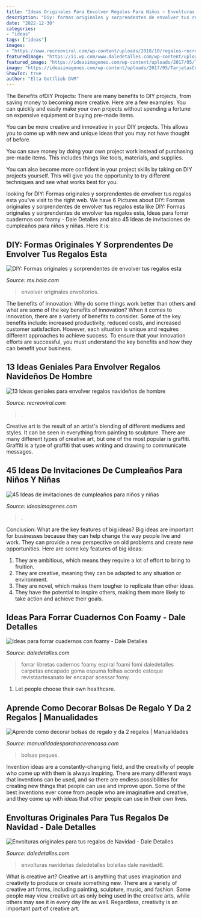 ```yaml
---
title: "Ideas Originales Para Envolver Regalos Para Niños ~ Envolturas Navideñas Daledetalles Bolsitas Dale Navidad6"
description: "Diy: formas originales y sorprendentes de envolver tus regalos esta"
date: "2022-12-30"
categories:
- "ideas"
tags: ["ideas"]
images:
- "https://www.recreoviral.com/wp-content/uploads/2018/10/regalos-recreoviral.com-13.jpg"
featuredImage: "https://i1.wp.com/www.daledetalles.com/wp-content/uploads/2016/11/ideas-para-bolsas-de-navidad6.jpg?resize=600%2C450"
featured_image: "https://ideasimagenes.com/wp-content/uploads/2017/05/TarjetasCumple6.jpg"
image: "https://ideasimagenes.com/wp-content/uploads/2017/05/TarjetasCumple6.jpg"
ShowToc: true
author: "Elta Gottlieb DVM"
---
```



The Benefits ofDIY Projects:
There are many benefits to DIY projects, from saving money to becoming more creative. Here are a few examples: 
You can quickly and easily make your own projects without spending a fortune on expensive equipment or buying pre-made items. 

You can be more creative and innovative in your DIY projects. This allows you to come up with new and unique ideas that you may not have thought of before. 

You can save money by doing your own project work instead of purchasing pre-made items. This includes things like tools, materials, and supplies. 

You can also become more confident in your project skills by taking on DIY projects yourself. This will give you the opportunity to try different techniques and see what works best for you.

	

		
looking for DIY: Formas originales y sorprendentes de envolver tus regalos esta you've visit to the right web. We have 6 Pictures about DIY: Formas originales y sorprendentes de envolver tus regalos esta like DIY: Formas originales y sorprendentes de envolver tus regalos esta, Ideas para forrar cuadernos con foamy - Dale Detalles and also 45 Ideas de invitaciones de cumpleaños para niños y niñas. Here it is:
		
    
## DIY: Formas Originales Y Sorprendentes De Envolver Tus Regalos Esta

<img loading=lazy src="https://mx.hola.com/imagenes/decoracion/20191226155924/diy-tendencias-envolver-regalos-navidad/0-756-931/envolver-regalos-18t-t.jpg" onerror="this.onerror=null;this.src='https://tse3.mm.bing.net/th?id=OIP.qbykoRT-IoxeHovypG3h2QHaEc&amp;pid=15.1';" alt="DIY: Formas originales y sorprendentes de envolver tus regalos esta">

_Source: mx.hola.com_

>envolver originales envoltorios. 

	

The benefits of innovation: Why do some things work better than others and what are some of the key benefits of innovation?
When it comes to innovation, there are a variety of benefits to consider. Some of the key benefits include: increased productivity, reduced costs, and increased customer satisfaction. However, each situation is unique and requires different approaches to achieve success. To ensure that your innovation efforts are successful, you must understand the key benefits and how they can benefit your business.

    
## 13 Ideas Geniales Para Envolver Regalos Navideños De Hombre

<img loading=lazy src="https://www.recreoviral.com/wp-content/uploads/2018/10/regalos-recreoviral.com-13.jpg" onerror="this.onerror=null;this.src='https://tse3.mm.bing.net/th?id=OIP.Uo6mJYf621efqAdmUFBCOAHaHa&amp;pid=15.1';" alt="13 Ideas geniales para envolver regalos navideños de hombre">

_Source: recreoviral.com_

>. 

	

Creative art is the result of an artist's blending of different mediums and styles. It can be seen in everything from painting to sculpture. There are many different types of creative art, but one of the most popular is graffiti. Graffiti is a type of graffiti that uses writing and drawing to communicate messages.

    
## 45 Ideas De Invitaciones De Cumpleaños Para Niños Y Niñas

<img loading=lazy src="https://ideasimagenes.com/wp-content/uploads/2017/05/TarjetasCumple6.jpg" onerror="this.onerror=null;this.src='https://tse3.mm.bing.net/th?id=OIP.ZvTracQI312_LfjGX3oCWAHaLH&amp;pid=15.1';" alt="45 Ideas de invitaciones de cumpleaños para niños y niñas">

_Source: ideasimagenes.com_

>. 

	

Conclusion: What are the key features of big ideas?
Big ideas are important for businesses because they can help change the way people live and work. They can provide a new perspective on old problems and create new opportunities. Here are some key features of big ideas: 
1. They are ambitious, which means they require a lot of effort to bring to fruition. 
2. They are creative, meaning they can be adapted to any situation or environment. 
3. They are novel, which makes them tougher to replicate than other ideas. 
4. They have the potential to inspire others, making them more likely to take action and achieve their goals.

    
## Ideas Para Forrar Cuadernos Con Foamy - Dale Detalles

<img loading=lazy src="https://i0.wp.com/www.daledetalles.com/wp-content/uploads/2019/04/Ideas-para-forrar-cuadernos-con-foamy4.jpg?resize=575%2C1024&amp;ssl=1" onerror="this.onerror=null;this.src='https://tse2.mm.bing.net/th?id=OIP.jV-HVXBeUQhafbXKVPhqQgHaNM&amp;pid=15.1';" alt="Ideas para forrar cuadernos con foamy - Dale Detalles">

_Source: daledetalles.com_

>forrar libretas cadernos foamy espiral foami fomi daledetalles carpetas encapado goma espuma folhas acordo estoque revistaartesanato ler encapar acessar fomy. 

	

1. Let people choose their own healthcare.

    
## Aprende Como Decorar Bolsas De Regalo Y Da 2 Regalos | Manualidades

<img loading=lazy src="https://manualidadesparahacerencasa.com/wp-content/uploads/2017/04/como-decorar-bolsas-de-regalo-para-caballero.jpg" onerror="this.onerror=null;this.src='https://tse1.mm.bing.net/th?id=OIP.PhrbgRe_Z-PvS-zwZ6qqHwAAAA&amp;pid=15.1';" alt="Aprende como decorar bolsas de regalo y da 2 regalos | Manualidades">

_Source: manualidadesparahacerencasa.com_

>bolsas peques. 

	

Invention ideas are a constantly-changing field, and the creativity of people who come up with them is always inspiring. There are many different ways that inventions can be used, and so there are endless possibilities for creating new things that people can use and improve upon. Some of the best inventions ever come from people who are imaginative and creative, and they come up with ideas that other people can use in their own lives.

    
## Envolturas Originales Para Tus Regalos De Navidad - Dale Detalles

<img loading=lazy src="https://i1.wp.com/www.daledetalles.com/wp-content/uploads/2016/11/ideas-para-bolsas-de-navidad6.jpg?resize=600%2C450" onerror="this.onerror=null;this.src='https://tse1.mm.bing.net/th?id=OIP.4JXQ3IAULDR3O47m5ZDuDgHaFj&amp;pid=15.1';" alt="Envolturas originales para tus regalos de Navidad - Dale Detalles">

_Source: daledetalles.com_

>envolturas navideñas daledetalles bolsitas dale navidad6. 

	

What is creative art?
Creative art is anything that uses imagination and creativity to produce or create something new. There are a variety of creative art forms, including painting, sculpture, music, and fashion. Some people may view creative art as only being used in the creative arts, while others may see it in every day life as well. Regardless, creativity is an important part of creative art.

